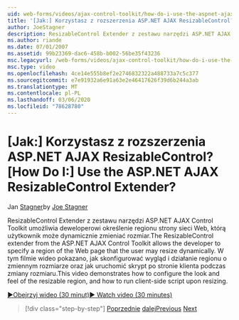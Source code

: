 ```yaml
---
uid: web-forms/videos/ajax-control-toolkit/how-do-i-use-the-aspnet-ajax-resizablecontrol-extender
title: '[Jak:] Korzystasz z rozszerzenia ASP.NET AJAX ResizableControl? | Microsoft Docs'
author: JoeStagner
description: ResizableControl Extender z zestawu narzędzi ASP.NET AJAX Control Toolkit umożliwia deweloperowi określenie regionu strony sieci Web, którą użytkownik może zmienić rozmiar dynamiczny...
ms.author: riande
ms.date: 07/01/2007
ms.assetid: 99b23369-dac6-458b-b002-56be35f43236
msc.legacyurl: /web-forms/videos/ajax-control-toolkit/how-do-i-use-the-aspnet-ajax-resizablecontrol-extender
msc.type: video
ms.openlocfilehash: 4ce14e555b8ef2e2746832322a488733a7c5c377
ms.sourcegitcommit: e7e91932a6e91a63e2e46417626f39d6b244a3ab
ms.translationtype: MT
ms.contentlocale: pl-PL
ms.lasthandoff: 03/06/2020
ms.locfileid: "78628780"
---
```

# <a name="how-do-i-use-the-aspnet-ajax-resizablecontrol-extender"></a><span data-ttu-id="180bd-104">[Jak:] Korzystasz z rozszerzenia ASP.NET AJAX ResizableControl?</span><span class="sxs-lookup"><span data-stu-id="180bd-104">[How Do I:] Use the ASP.NET AJAX ResizableControl Extender?</span></span>

<span data-ttu-id="180bd-105">Jan [Stagner](https://github.com/JoeStagner)</span><span class="sxs-lookup"><span data-stu-id="180bd-105">by [Joe Stagner](https://github.com/JoeStagner)</span></span>

<span data-ttu-id="180bd-106">ResizableControl Extender z zestawu narzędzi ASP.NET AJAX Control Toolkit umożliwia deweloperowi określenie regionu strony sieci Web, którą użytkownik może dynamicznie zmieniać rozmiar.</span><span class="sxs-lookup"><span data-stu-id="180bd-106">The ResizableControl extender from the ASP.NET AJAX Control Toolkit allows the developer to specify a region of the Web page that the user may resize dynamically.</span></span> <span data-ttu-id="180bd-107">W tym filmie wideo pokazano, jak skonfigurować wygląd i działanie regionu o zmiennym rozmiarze oraz jak uruchomić skrypt po stronie klienta podczas zmiany rozmiaru.</span><span class="sxs-lookup"><span data-stu-id="180bd-107">This video demonstrates how to configure the look and feel of the resizable region, and how to run client-side script upon resizing.</span></span>

[<span data-ttu-id="180bd-108">&#9654;Obejrzyj wideo (30 minut)</span><span class="sxs-lookup"><span data-stu-id="180bd-108">&#9654; Watch video (30 minutes)</span></span>](https://channel9.msdn.com/Blogs/ASP-NET-Site-Videos/how-do-i-use-the-aspnet-ajax-resizablecontrol-extender)

> [!div class="step-by-step"]
> <span data-ttu-id="180bd-109">[Poprzednie](how-do-i-use-the-aspnet-ajax-validatorcallout-extender.md)
> [dalej](how-do-i-use-the-aspnet-ajax-tabs-control.md)</span><span class="sxs-lookup"><span data-stu-id="180bd-109">[Previous](how-do-i-use-the-aspnet-ajax-validatorcallout-extender.md)
[Next](how-do-i-use-the-aspnet-ajax-tabs-control.md)</span></span>
